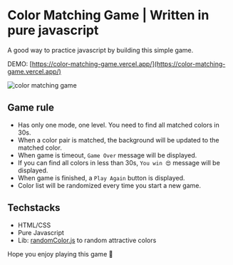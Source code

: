# Color Matching Game | Written in pure javascript

A good way to practice javascript by building this simple game.

DEMO: [https://color-matching-game.vercel.app/](https://color-matching-game.vercel.app/)

![color matching game](./images/thumbnail.png)

## Game rule

-   Has only one mode, one level. You need to find all matched colors in 30s.
-   When a color pair is matched, the background will be updated to the matched color.
-   When game is timeout, `Game Over` message will be displayed.
-   If you can find all colors in less than 30s, `You win 😍` message will be displayed.
-   When game is finished, a `Play Again` button is displayed.
-   Color list will be randomized every time you start a new game.

## Techstacks

-   HTML/CSS
-   Pure Javascript
-   Lib: [randomColor.js](https://randomcolor.lllllllllllllllll.com/) to random attractive colors

Hope you enjoy playing this game 🤩
